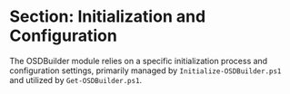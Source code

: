 # Section: Initialization and Configuration

The OSDBuilder module relies on a specific initialization process and configuration settings, primarily managed by `Initialize-OSDBuilder.ps1` and utilized by `Get-OSDBuilder.ps1`.
